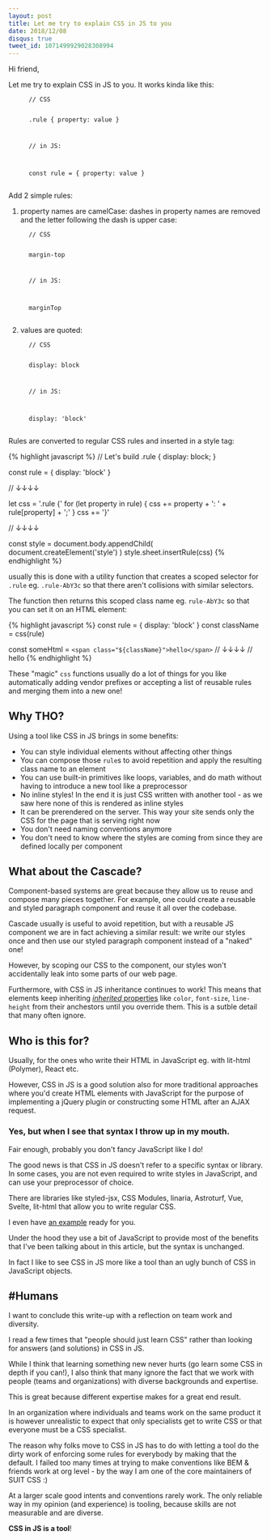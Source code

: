 ```yaml
---
layout: post
title: Let me try to explain CSS in JS to you
date: 2018/12/08
disqus: true
tweet_id: 1071499929028308994
---
```


Hi friend,

Let me try to explain CSS in JS to you. It works kinda like this:

<figure class="highlight">
<pre><code>// CSS

.rule {
  property: value
}

// in JS:

const rule = {
  property: value
}</code></pre>
</figure>

Add 2 simple rules:

1. property names are camelCase: dashes in property names are removed and the letter following the dash is upper case:

<figure class="highlight">
<pre><code>// CSS

margin-top

// in JS:

marginTop</code></pre>
</figure>

2. values are quoted:

<figure class="highlight">
<pre><code>// CSS

display: block

// in JS:

display: 'block'</code></pre>
</figure>

Rules are converted to regular CSS rules and inserted in a style tag:

{% highlight javascript %}
// Let's build .rule { display: block; }

const rule = { display: 'block' }

// ↓↓↓↓

let css = '.rule {'
for (let property in rule) {
  css += property + ': ' + rule[property] + ';'
}
css += '}'

// ↓↓↓↓

const style = document.body.appendChild(
  document.createElement('style')
)
style.sheet.insertRule(css)
{% endhighlight %}

usually this is done with a utility function that creates a scoped selector for `.rule` eg. `.rule-AbY3c` so that there aren't collisions with similar selectors.

The function then returns this scoped class name eg. `rule-AbY3c` so that you can set it on an HTML element:

{% highlight javascript %}
const rule = { display: 'block' }
const className = css(rule)

const someHtml = `
  <span class="${className}">hello</span>
`
// ↓↓↓↓
// <span class="rule-AbY3c">hello</span>
{% endhighlight %}

These "magic" `css` functions usually do a lot of things for you like automatically adding vendor prefixes or accepting a list of reusable rules and merging them into a new one!

## Why THO?

Using a tool like CSS in JS brings in some benefits:

* You can style individual elements without affecting other things
* You can compose those `rule`s to avoid repetition and apply the resulting class name to an element
* You can use built-in primitives like loops, variables, and do math without having to introduce a new tool like a preprocessor
* No inline styles! In the end it is just CSS written with another tool - as we saw here none of this is rendered as inline styles
* It can be prerendered on the server. This way your site sends only the CSS for the page that is serving right now
* You don't need naming conventions anymore
* You don't need to know where the styles are coming from since they are defined locally per component

## What about the Cascade?

Component-based systems are great because they allow us to reuse and compose many pieces together. For example, one could create a reusable and styled paragraph component and reuse it all over the codebase.

Cascade usually is useful to avoid repetition, but with a reusable JS component we are in fact achieving a similar result: we write our styles once and then use our styled paragraph component instead of a "naked" one!

However, by scoping our CSS to the component, our styles won't accidentally leak into some parts of our web page.

Furthermore, with CSS in JS inheritance continues to work! This means that elements keep inheriting [*inherited* properties](https://developer.mozilla.org/en-US/docs/Web/CSS/inheritance#Inherited_properties) like `color`, `font-size`, `line-height` from their anchestors until you override them. This is a sutble detail that many often ignore.

## Who is this for?

Usually, for the ones who write their HTML in JavaScript eg. with lit-html (Polymer), React etc.

However, CSS in JS is a good solution also for more traditional approaches where you'd create HTML elements with JavaScript for the purpose of implementing a jQuery plugin or constructing some HTML after an AJAX request.

### Yes, but when I see that syntax I throw up in my mouth.

Fair enough, probably you don't fancy JavaScript like I do!

The good news is that CSS in JS doesn't refer to a specific syntax or library. In some cases, you are not even required to write styles in JavaScript, and can use your preprocessor of choice.

There are libraries like styled-jsx, CSS Modules, linaria, Astroturf, Vue, Svelte, lit-html that allow you to write regular CSS.

I even have [an example](https://twitter.com/giuseppegurgone/status/1061255277033504769) ready for you.

Under the hood they use a bit of JavaScript to provide most of the benefits that I've been talking about in this article, but the syntax is unchanged.

In fact I like to see CSS in JS more like a tool than an ugly bunch of CSS in JavaScript objects.

## #Humans

I want to conclude this write-up with a reflection on team work and diversity.

I read a few times that "people should just learn CSS" rather than looking for answers (and solutions) in CSS in JS.

While I think that learning something new never hurts (go learn some CSS in depth if you can!), I also think that many ignore the fact that we work with people (teams and organizations) with diverse backgrounds and expertise.

This is great because different expertise makes for a great end result.

In an organization where individuals and teams work on the same product it is however unrealistic to expect that only specialists get to write CSS or that everyone must be a CSS specialist.

The reason why folks move to CSS in JS has to do with letting a tool do the dirty work of enforcing some rules for everybody by making that the default. I failed too many times at trying to make conventions like BEM & friends work at org level - by the way I am one of the core maintainers of SUIT CSS :)

At a larger scale good intents and conventions rarely work. The only reliable way in my opinion (and experience) is tooling, because skills are not measurable and are diverse.

**CSS in JS is a tool**!

